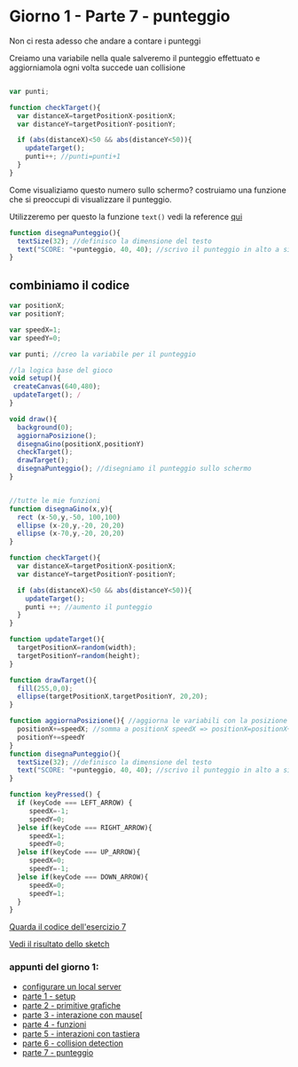 # Giorno 1 - Parte 7 - punteggio

Non ci resta adesso che andare a contare i punteggi

Creiamo una variabile nella quale salveremo il punteggio effettuato e aggiorniamola ogni volta succede uan collisione

```javascript

var punti;

function checkTarget(){
  var distanceX=targetPositionX-positionX;
  var distanceY=targetPositionY-positionY;

  if (abs(distanceX)<50 && abs(distanceY<50)){
    updateTarget();
    punti++; //punti=punti+1
  }
}
```
Come visualiziamo questo numero sullo schermo? costruiamo una funzione che si preoccupi di visualizzare il punteggio.

Utilizzeremo per questo la funzione `text()` vedi la reference [qui](https://p5js.org/reference/#/p5/text)
```javascript
function disegnaPunteggio(){
  textSize(32); //definisco la dimensione del testo
  text("SCORE: "+punteggio, 40, 40); //scrivo il punteggio in alto a sinistra
}
```

## combiniamo il codice

```javascript
var positionX;
var positionY;

var speedX=1;
var speedY=0;

var punti; //creo la variabile per il punteggio

//la logica base del gioco
void setup(){
 createCanvas(640,480);
 updateTarget(); /
}

void draw(){
  background(0);
  aggiornaPosizione();
  disegnaGino(positionX,positionY)
  checkTarget();
  drawTarget();
  disegnaPunteggio(); //disegniamo il punteggio sullo schermo
}


//tutte le mie funzioni
function disegnaGino(x,y){
  rect (x-50,y,-50, 100,100)
  ellipse (x-20,y,-20, 20,20)
  ellipse (x-70,y,-20, 20,20)
}

function checkTarget(){
  var distanceX=targetPositionX-positionX;
  var distanceY=targetPositionY-positionY;

  if (abs(distanceX)<50 && abs(distanceY<50)){
    updateTarget();
    punti ++; //aumento il punteggio
  }
}

function updateTarget(){
  targetPositionX=random(width);
  targetPositionY=random(height);
}

function drawTarget(){
  fill(255,0,0);
  ellipse(targetPositionX,targetPositionY, 20,20);
}

function aggiornaPosizione(){ //aggiorna le variabili con la posizione del mouse
  positionX+=speedX; //somma a positionX speedX => positionX=positionX+speedX
  positionY+=speedY
}
function disegnaPunteggio(){
  textSize(32); //definisco la dimensione del testo
  text("SCORE: "+punteggio, 40, 40); //scrivo il punteggio in alto a sinistra
}

function keyPressed() {
  if (keyCode === LEFT_ARROW) {
     speedX=-1;
     speedY=0;
  }else if(keyCode === RIGHT_ARROW){
     speedX=1;
     speedY=0;
  }else if(keyCode === UP_ARROW){
     speedX=0;
     speedY=-1;
  }else if(keyCode === DOWN_ARROW){
     speedX=0;
     speedY=1;
  }
}

```

[Quarda il codice dell'esercizio 7](https://github.com/lorenzoromagnoli/p5js_workshop/blob/master/giorno1/7_punteggio.js)

[Vedi il risultato dello sketch](https://lorenzoromagnoli.github.io/p5js_workshop/giorno1/7_punteggio)


### appunti del giorno 1:
- [configurare un local server](https://lorenzoromagnoli.github.io/p5js_workshop/giorno1/setup_atom-live-server.html)
- [parte 1 - setup ](https://lorenzoromagnoli.github.io/p5js_workshop/giorno1/parte1-setup.html)
- [parte 2 - primitive grafiche](https://lorenzoromagnoli.github.io/p5js_workshop/giorno1/parte2-primitive-grafiche.html)
- [parte 3 - interazione con mause](https://lorenzoromagnoli.github.io/p5js_workshop/giorno1/parte3-interazioni_col_mouse.html)[
- [parte 4 - funzioni](https://lorenzoromagnoli.github.io/p5js_workshop/giorno1/parte4-funzioni.html)
- [parte 5 - interazioni con tastiera](https://lorenzoromagnoli.github.io/p5js_workshop/giorno1/parte5-interazioni-con-tastiera.html)
- [parte 6 - collision detection](https://lorenzoromagnoli.github.io/p5js_workshop/giorno1/parte6-collision-detection.html)
- [parte 7 - punteggio](punteggio)
